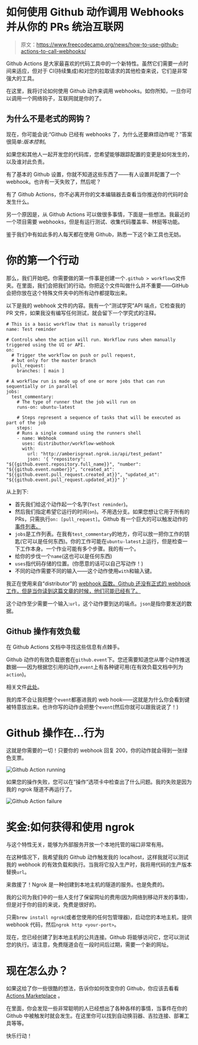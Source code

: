 # 如何使用 Github 动作调用 Webhooks 并从你的 PRs 统治互联网

> 原文：<https://www.freecodecamp.org/news/how-to-use-github-actions-to-call-webhooks/>

Github Actions 是大家最喜欢的代码工具中的一个新特性。虽然它们需要一点时间来适应，但对于 CI(持续集成)和对您的拉取请求的其他检查来说，它们是非常强大的工具。

在这里，我将讨论如何使用 Github 动作来调用 webhooks。如你所知，一旦你可以调用一个网络钩子，互联网就是你的了。

## 为什么不是老式的网钩？

现在，你可能会说:“Github 已经有 webhooks 了，为什么还要麻烦动作呢？”答案很简单:*版本控制*。

如果您和其他人一起开发您的代码库，您希望能够跟踪配置的变更是如何发生的，以及谁对此负责。

有了基本的 Github 设置，你就不知道这些东西了——有人设置并配置了一个 webhook。也许有一天失败了，然后呢？

有了 Github Actions，你不必离开你的文本编辑器去查看当你推送你的代码时会发生什么。

另一个原因是，从 Github Actions 可以做很多事情，下面是一些想法。我最近的一个项目需要 webhooks，但是有运行测试、收集代码覆盖率、林挺等功能。

鉴于我们中有如此多的人每天都在使用 Github，熟悉一下这个新工具也无妨。

# 你的第一个行动

那么，我们开始吧。你需要做的第一件事是创建一个`.github > workflows`文件夹。在里面，我们会把我们的行动。你把这个文件叫做什么并不重要——GitHub 会把你放在这个特殊文件夹中的所有动作都提取出来。

以下是我的 webhook 文件的内容。我有一个“测试学究”API 端点，它检查我的 PR 文件，如果我没有编写任何测试，就会留下一个学究式的注释。

```
# This is a basic workflow that is manually triggered
name: Test reminder

# Controls when the action will run. Workflow runs when manually triggered using the UI or API.
on:
  # Trigger the workflow on push or pull request,
  # but only for the master branch
  pull_request:
    branches: [ main ]

# A workflow run is made up of one or more jobs that can run sequentially or in parallel
jobs:
  test_commentary:
    # The type of runner that the job will run on
    runs-on: ubuntu-latest

    # Steps represent a sequence of tasks that will be executed as part of the job
    steps:
    # Runs a single command using the runners shell
    - name: Webhook
      uses: distributhor/workflow-webhook
      with:
        url: "http://amberisgreat.ngrok.io/api/test_pedant"
        json: '{ "repository": "${{github.event.repository.full_name}}", "number": "${{github.event.number}}", "created_at": "${{github.event.pull_request.created_at}}", "updated_at": "${{github.event.pull_request.updated_at}}" }' 
```

从上到下:

*   首先我们给这个动作起一个名字(`Test reminder`)。
*   然后我们指定希望它运行的时间(`on`)。不用选分支。如果您想让它用于所有的 PRs，只需执行`on: [pull_request]`。Github 有一个巨大的可以触发动作的[事件列表。](https://docs.github.com/en/actions/reference/events-that-trigger-workflows#webhook-events)
*   `jobs`是工作列表。在我有`test_commentary`的地方，你可以放一把你工作的钥匙(它可以是任何东西)。你的工作可能在`ubuntu-latest`上运行，但是检查一下工作本身。一个作业可能有多个步骤。我的有一个。
*   给你的步伐一个`name`(这也可以是任何东西)
*   `uses`指代码存储的位置。(你愿意的话可以自己写动作！)
*   不同的动作需要不同的输入——这个动作使用`with`和输入键。

我正在使用来自“distributor”的 [webhook 函数。Github 还没有正式的 webhook 工作，但是当你读到这篇文章的时候，他们可能已经有了。](https://github.com/distributhor/workflow-webhook)

这个动作至少需要一个输入:`url`，这个动作要到达的端点。`json`是指你要发送的数据。

## Github 操作有效负载

在 Github Actions 文档中寻找这些信息有点棘手。

Github 动作的有效负载嵌套在`github.event`下。您还需要知道您从哪个动作推送数据——因为根据您引用的动作,`event`上有各种键可用(在有效负载文档中列为`action`)。

相关文件[此处](https://docs.github.com/en/developers/webhooks-and-events/webhook-events-and-payloads)。

我的库不会让我把整个`event`都塞进我的 web hook——这就是为什么你会看到键被特意拔出来。也许你写的动作会把整个`event`(然后你就可以跟我说说了！)

# Github 操作在...行为

这就是你需要的一切！只要你的 webhook 回复 200，你的动作就会得到一张绿色支票。

![Github Action running](img/7fb6940bee23512cad0bd6a8b4706692.png)

如果您的操作失败，您可以在“操作”选项卡中检查出了什么问题。我的失败是因为我的 ngrok 隧道不再运行了。

![Github Action failure](img/b8a519279473e191dcac821378810026.png)

# 奖金:如何获得和使用 ngrok

与这个特性无关，能够为外部服务开放一个本地托管的端口非常有用。

在这种情况下，我希望我的 Github 动作触发我的 localhost，这样我就可以测试我的 webhook 的有效负载和执行。当我将它投入生产时，我将用代码的生产版本替换`url`。

来救援了！Ngrok 是一种创建到本地主机的隧道的服务。也是免费的。

我的公司为我们中的一些人支付了保留网址的费用(因为网络到移动开发的事情)，但是对于你的目的来说，免费是很好的。

只需`brew install ngrok`(或者您使用的任何包管理器)，启动您的本地主机，提供 webhook 代码，然后`ngrok http <your-port>`。

现在，您已经创建了到本地主机的公共连接。Github 将能够访问它，您可以测试您的执行。请注意，免费隧道会在一段时间后过期，需要一个新的网址。

# 现在怎么办？

如果这给了你一些很酷的想法，告诉你如何改变你的 Github，你应该去看看 [Actions Marketplace](https://github.com/marketplace?type=actions) 。

在里面，你会发现一些非常聪明的人已经想出了各种各样的事情，当事件在你的 Github 中被触发时就会发生。在这里你可以找到自动换羽器、吉拉连接、部署工具等等。

快乐行动！
